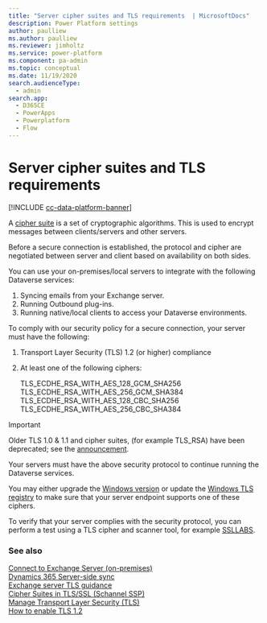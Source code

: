 ```yaml
---
title: "Server cipher suites and TLS requirements  | MicrosoftDocs"
description: Power Platform settings
author: paulliew
ms.author: paulliew
ms.reviewer: jimholtz
ms.service: power-platform
ms.component: pa-admin
ms.topic: conceptual
ms.date: 11/19/2020
search.audienceType: 
  - admin
search.app:
  - D365CE
  - PowerApps
  - Powerplatform
  - Flow
---
```

# Server cipher suites and TLS requirements 

[!INCLUDE [cc-data-platform-banner](../includes/cc-data-platform-banner.md)]

A [cipher suite](https://docs.microsoft.com/windows/win32/secauthn/cipher-suites-in-schannel) is a set of cryptographic algorithms. This is used to encrypt messages between clients/servers and other servers.  

Before a secure connection is established, the protocol and cipher are negotiated between server and client based on availability on both sides. 

You can use your on-premises/local servers to integrate with the following Dataverse services:
1. Syncing emails from your Exchange server.
2. Running Outbound plug-ins.
3. Running native/local clients to access your Dataverse environments.

To comply with our security policy for a secure connection, your server must have the following: 

1. Transport Layer Security (TLS) 1.2 (or higher) compliance
2. At least one of the following ciphers: 

   TLS_ECDHE_RSA_WITH_AES_128_GCM_SHA256 <br />
   TLS_ECDHE_RSA_WITH_AES_256_GCM_SHA384 <br />
   TLS_ECDHE_RSA_WITH_AES_128_CBC_SHA256 <br />
   TLS_ECDHE_RSA_WITH_AES_256_CBC_SHA384 

> [!IMPORTANT]
> Older TLS 1.0 & 1.1 and cipher suites, (for example TLS_RSA) have been deprecated; see the [announcement](https://docs.microsoft.com/power-platform/important-changes-coming#tls-rsa-cipher-suites-are-deprecated).
> 
> Your servers must have the above security protocol to continue running the Dataverse services.

You may either upgrade the [Windows version](https://docs.microsoft.com/windows/win32/secauthn/cipher-suites-in-schannel) or update the [Windows TLS registry](https://docs.microsoft.com/windows-server/security/tls/tls-registry-settings) to make sure that your server endpoint supports one of these ciphers.

To verify that your server complies with the security protocol, you can perform a test using a TLS cipher and scanner tool, for example [SSLLABS](https://www.ssllabs.com/ssltest/analyze.html).


### See also
[Connect to Exchange Server (on-premises)](connect-exchange-server-on-premises.md) <br />
[Dynamics 365 Server-side sync](https://docs.microsoft.com/powerapps/developer/common-data-service/server-side-synchronization-entities)  <br />
[Exchange server TLS guidance](https://techcommunity.microsoft.com/t5/exchange-team-blog/exchange-server-tls-guidance-part-1-getting-ready-for-tls-1-2/ba-p/607649)  <br />
[Cipher Suites in TLS/SSL (Schannel SSP)](https://docs.microsoft.com/windows/win32/secauthn/cipher-suites-in-schannel)  <br />
[Manage Transport Layer Security (TLS)](https://docs.microsoft.com/windows-server/security/tls/manage-tls)  <br />
[How to enable TLS 1.2](https://docs.microsoft.com/mem/configmgr/core/plan-design/security/enable-tls-1-2)  
